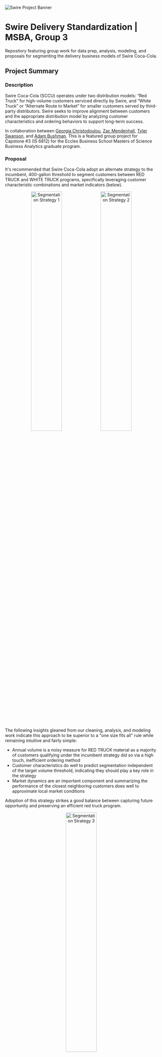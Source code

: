 ![Swire Project Banner](./misc/swire-banner.png)

# Swire Delivery Standardization | MSBA, Group 3

Repository featuring group work for data prep, analysis, modeling, and proposals for segmenting the delivery business models of Swire Coca-Cola.


## Project Summary

### Description

Swire Coca-Cola (SCCU) operates under two distribution models: “Red Truck” for high-volume customers serviced directly by Swire, and “White Truck” or “Alternate Route to Market” for smaller customers served by third-party distributors. Swire seeks to improve alignment between customers and the appropriate distribution model by analyzing customer characteristics and ordering behaviors to support long-term success.

In collaboration between [Georgia Christodoulou](https://www.linkedin.com/in/georgia-christodoulou-29a187120/), [Zac Mendenhall](https://www.linkedin.com/in/zachary-mendenhall/), [Tyler Swanson](https://www.linkedin.com/in/tyler-jacob-swanson/), and [Adam Bushman](https://www.linkedin.com/in/adamrbushman/). This is a featured group project for Capstone #3 (IS 6812) for the Eccles Business School Masters of Science Business Analytics graduate program.

### Proposal

It's recommended that Swire Coca-Cola adopt an alternate strategy to the incumbent, 400-gallon threshold to segment customers between RED TRUCK and WHITE TRUCK programs, specifically leveraging customer characteristic combinations and market indicators (below).

<p align="center">
  <img src="misc/segmentation-strategy-1.png" alt="Segmentation Strategy 1" width="45%" />
  <img src="misc/segmentation-strategy-2.png" alt="Segmentation Strategy 2" width="45%" />
</p>

The following insights gleaned from our cleaning, analysis, and modeling work indicate this approach to be superior to a "one size fits all" rule while remaining intuitive and fairly simple:

* Annual volume is a noisy measure for RED TRUCK material as a majority of customers qualifying under the incumbent strategy did so via a high touch, inefficient ordering method
* Customer characteristics do well to predict segmentation independent of the target volume threshold, indicating they should play a key role in the strategy
* Market dynamics are an important component and summarizing the performance of the closest neighboring customers does well to approximate local market conditions

Adoption of this strategy strikes a good balance between capturing future opportunity and preserving an efficient red truck program. 

<p align="center">
  <img src="misc/segmentation-strategy-3.png" alt="Segmentation Strategy 3" width="45%" />
</p>

We found this strategy to retain 56% more volume in 2025 than the incumbent strategy, while achieving 86% of the incumbent strategy's RED TRUCK program efficient of 2025 volume per $100 of delivery costs.

We recommend Swire Coca-Cola validate the results of this project with original data sets and implement components thereof to improve the segmentation strategy for delivery model programs. 

Thank you,

Adam, Georgia, Tyler, Zac


## How to Leverage Our Work

### Recommended Sequence

We've organized our work into folders representing the sequential nature of our work with relevant resources therein. You'll find icons in the below list, with 💡 indicating an *FYI* and 🏃‍♀️ indicating an action to perform. We recommend accessing these resources in the following order:

1. 💡 In the `/problem` directory, review our assessment of the business problem presented by Swire and our initial plan for finding solutions thereto.
2. 🏃‍♀️ In the `/data/original` directory, add Swire's version of the original four (4) files (below). Most of the subsequent code files reference these:
    * `customer_address_and_zip_mapping.csv`
    * `customer_profile.csv`
    * `delivery_cost_data.xlsx`
    * `transactional_data.csv`
3. 💡 Extracts from our code will be saved in the `/data/derived` directory. This was done to reduce repetitive runtime and make resources available to disparate files.
4. 💡 Be sure to install required packages used throughout code files.
5. 🏃‍♀️ In the `/prep` directory, leverage our cleaning script to combine the files and set up the basis for ensuing analysis.
6. 🏃‍♀️ In the `/eda` directory, you may run code that explored the raw and cleaned version of the files, informing how we would model the problem for a solution. 
7. 🏃‍♀️ In the `/modeling` directory, execute code we wrote to test approaches for modeling the business problem.
8. 🏃‍♀️ In the `/presentation` directory, you'll find the final presentation and code resources that informed its content, including:
    * `segmentation-strategy.Rmd` implements the proposed segmentation logic.
    * `presentation-code.Rmd` leverages the resulting segmentation with analysis for the presentation.

Below is a diagram of the folders that follow the sequence of our work:

```mermaid
graph LR
classDef node color:#cd0720 stroke:#cd0720 fill:#ffffff
A(problem):::classDef-->B(data/original):::classDef;
B-->C(prep):::classDef;
C-->D(eda):::classDef;
D-->E(modeling):::classDef;
E-->F(presentation):::classDef;
```

### Gettings Started with Libraries

As mentioned in step #3, to run our code without issue, we highly recommend installing the following packages:

For a quick install, we recommend running the following script:

#### **📦 Data Wrangling & Import**
- `tidyverse` – Core data manipulation, tidying, reading, and plotting  
- `data.table` – High-performance data manipulation  
- `janitor` – Cleaning column names and messy data  
- `fastDummies` – One-hot encoding  
- `readxl` – Read Excel files  

#### **📊 Data Visualization**
- `ggplot2` – (Included in `tidyverse`, but listed here for context)  
- `factoextra` – Visualize clustering results  
- `leaflet` – Interactive mapping  
- `Cairo` – High-quality graphic outputs  

#### **📑 Reporting**
- `gt` – Create beautiful tables  
- `kableExtra` – Enhanced tables in Markdown/HTML  
- `rmarkdown` – Render R Markdown documents  
- `knitr` – Knitting dynamic reports  

#### **📈 Descriptive & Exploratory Stats**
- `skimr` – Quick-look summaries  
- `psych` – Psychological and descriptive stats  
- `Metrics` – Evaluation metrics for regression/classification  

#### **⏳ Date & String Handling**
- `lubridate` – Dates and times  
- `stringr` – String manipulation  

#### **🤖 Machine Learning & Modeling**
- `tidymodels` – Unified modeling framework  
- `caret` – Classic modeling framework  
- `glmnet` – Regularized regression (lasso, ridge)  
- `xgboost` – Gradient boosting  
- `randomForest` – Random forest classifier  
- `ROSE` – Resampling for imbalanced classification  
- `smotefamily` – SMOTE and related techniques  
- `Metrics` – Performance evaluation  

#### **🔍 Clustering & Unsupervised Learning**
- `tidyclust` – Clustering (within `tidymodels` ecosystem)  
- `dbscan` – Density-based clustering  
- `dendextend` – Dendrogram extensions  
- `cluster` – General clustering algorithms  
- `FNN` – Nearest neighbors  
- `kernlab` – Kernel-based clustering  
- `factoextra` – Visualization of clustering results  

#### **🧮 Math & Computation**
- `Matrix` – Matrix algebra  
- `parallel` – Parallel computation  

#### **🌍 Geospatial**
- `geosphere` – Geospatial distance and related calculations  


```r
# List of unique libraries to install
packages <- c(
  "tidyverse", "data.table", "janitor", "fastDummies", "readxl",
  "factoextra", "leaflet", "Cairo",
  "gt", "kableExtra", "rmarkdown", "knitr",
  "skimr", "psych", "Metrics",
  "lubridate", "stringr",
  "tidymodels", "caret", "glmnet", "xgboost", "randomForest", "ROSE", "smotefamily",
  "tidyclust", "dbscan", "dendextend", "cluster", "FNN", "kernlab",
  "Matrix", "parallel",
  "geosphere"
)

# Check against already installed libraries
installed <- rownames(installed.packages())
to_install <- setdiff(packages, installed)

# Install
if (length(to_install)) {
  install.packages(to_install)
} else {
  print("All packages are already installed.")
}
```

You should now be ready to execute any of the code files in the repository, though we recommend adhering to the order prescribed above.


## Repository Overview

The repository includes various files and directories. Below is a more detailed look into the file structure. While not representative of all resources, it provides a visual guide to the descriptions thus far.

```
|-- 📁 root
	|-- 📄 README.md
	|-- 📁 presentation
		|-- 📄 final-presentation.pdf
		|-- 📄 presentation-code.html
		|-- 📄 presentation-code.Rmd
		|-- 📄 segmentation-strategy.html
		|-- 📄 segmentation-strategy.Rmd
		|-- 📁 imgs
	|-- 📁 modeling
		|-- 📄 group-modeling.html
		|-- 📄 group-modeling.Rmd
		|-- 📁 imgs
	|-- 📁 eda
		|-- 📄 group-eda.html
		|-- 📄 group-eda.Rmd
	|-- 📁 prep
		|-- 📄 data-cleaning.html
		|-- 📄 data-cleaning.Rmd
	|-- 📁 data
	    |-- 📄 README.md
		|-- 📁 derived
		|-- 📁 original
    |-- 📁 problem
        |-- 📄 business-problem-statement.pdf
	|-- 📁 misc
	    |-- 📄 swire-banner.png
		|-- 📄 styles.css
```


## Content Map

Below we've included a list of the primary pieces of content included in the presentation and where to find its source code:

* **Average Transaction Amount**
    * We found this to be a superior measure to annual volume.
    * While referenced in many places, you'll find the content mostly discussed in slides #6 and #28.
    * You'll find source code for this in `/presentation/presentation-code.Rmd`, lines 377-433.

* **Customer Characteristics**
    * These informed our insight that such characteristics are powerful indicators for RED TRUCK material.
    * This content was largely referenced on slides #7-8, #29-30, and #36.
    * You'll find source code for this in `/modeling/group-modeling.Rmd`, lines 380-852.

* **Neighboring Customers**
    * Summary figures for the performance of the 5 most neighboring customers was found to be a helpful way to approximate local market conditions.
    * This content was largely referenced on slides #9-10 and #31.
    * You'll find source code for this in `/modeling/group-modeling.Rmd`, lines 856-1090.

* **Segmentation Strategy**
    * Our proposed strategy for segmenting customers.
    * This content was largely referenced on slides #12-14, and #32-34.
    * You'll find source code for deriving these segments in `/presentation/segmentation-strategy.Rmd`, lines 105-154.
    * You'll find source code for the insight of <1 yr customer tenure in `/presentation/presentation-code.Rmd`, lines 377-443.

* **Segmentation Strategy**
    * Our proposed strategy for segmenting customers.
    * This content was largely referenced on slides #12-14, #32-34, and #37.
    * You'll find source code for deriving these segments in `/presentation/segmentation-strategy.Rmd`, lines 105-154.

* **Segmentation Results**
    * Our segmentation strategy was summarized in a few measures.
    * This content was largely referenced on slides #15-16.
    * You'll find source code for these values in `/presentation/presentation-code.Rmd`, lines 30-54.

* **Distribution of Customers by Segment**
    * Our segmentation strategy was visualized between measures of volume and efficiency.
    * This content was seen in slide #15.
    * You'll find source code for these values in `/presentation/presentation-code.Rmd`, lines 339-374.

* **Future Opportunity**
    * Our segmentation strategy better captures future opportunity than the incumbent strategy, measured through 2025 gallons + cases retained in RED TRUCK by each strategy while missed from the other.
    * This content was seen in slide #20.
    * You'll find source code for these values in `/presentation/presentation-code.Rmd`, lines 122-142.

* **RED TRUCK Program Efficiency**
    * Our segmentation strategy captures most of the program efficiency seen in the incumbent strategy; this was measured through 2025 gallons + cases volume in RED TRUCK for every $100 of 2025 delivery costs.
    * This content was seen in slide #21.
    * You'll find source code for these values in `/presentation/presentation-code.Rmd`, lines 284-306.

* **Opportunity Cost**
    * Our segmentation strategy outperforms the incumbent strategy by reducing opportunity cost of rerouting customers to WHITE TRUCK; measured through 2025 gallons + cases volume segmented to WHITE TRUCK.
    * This content was seen in slide #38.
    * You'll find source code for these values in `/presentation/presentation-code.Rmd`, lines 145-161.

* **Delivery Costs**
    * Our segmentation strategy does well to recoup most the delivery costs seen from the incumbent strategy; measured through delivery of 2025 gallons + cases segmented to WHITE TRUCK.
    * This content was seen in slide #39.
    * You'll find source code for these values in `/presentation/presentation-code.Rmd`, lines 164-180.

* **Labor Costs**
    * Our segmentation strategy does well to recoup most the estimated cost of labor (sales & customer service) needed to support accounts prior to WHITE TRUCK segmentation.
    * This content was seen in slide #40.
    * You'll find source code for these values in `/presentation/presentation-code.Rmd`, lines 183-281.

* **Labor Assumptions**
    * An assumption for labor was necessary to derive an estimate for the above value.
    * This content was seen in slide #42.
    * You'll find source code for this logic in `/presentation/presentation-code.Rmd`, lines 183-281.

* **Delivery Costs**
    * The above values rely on an assumption for 2025 volume.
    * This content was seen in slide #41.
    * You'll find source code for this logic in `/presentation/presentation-code.Rmd`, lines 61-114.


## Stipulation

All analyses, insights, and recommendations presented in this repository were developed using the resources provided by Swire, including sanitized datasets, data dictionaries, related documentation, and follow-up Q&A. All findings and proposals are grounded in the data and materials supplied, and reflect interpretations derived solely from those resources.

It is understood that the data provided may have been sanitized or modified for confidentiality or other purposes, and therefore may not fully represent the original source data. As such, Swire is strongly encouraged to validate all insights, figures, and recommendations against their original datasets before pursuing any implementation or business action.

In cases where discrepancies arise between results generated from the repository and those derived from Swire’s original data, we recommend Swire reconcile any inconsistencies. Final implementation should be based on Swire’s informed assessment of actual results and business context.